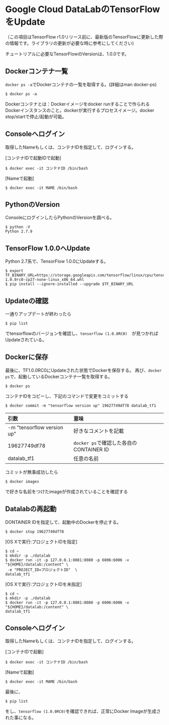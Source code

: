 # Google Cloud DataLabのTensorFlowをUpdate
（この項目はTensorFlow r1.0リリース前に、最新版のTensorFlowに更新した際の情報です。ライブラリの更新が必要な時に参考にしてください)

チュートリアルに必要なTensorFlowのVersionは、1.0.0です。

## Dockerコンテナ一覧

`docker ps -a`でDockerコンテナの一覧を取得する。(詳細はman docker-ps)

```shell
$ docker ps -a
```
Dockerコンテナとは：Dockerイメージをdocker runすることで作られるDockerインスタンスのこと。dockerが実行するプロセスイメージ。docker stop/startで停止/起動が可能。

## Consoleへログイン

取得したNameもしくは、コンテナIDを指定して、ログインする。


[コンテナIDで起動IDで起動]
```shell
$ docker exec -it コンテナID /bin/bash
```

[Nameで起動]
```shell
$ docker exec -it MAME /bin/bash
```

## PythonのVersion

ConsoleにログインしたらPythonのVersionを調べる。

```shell
$ python -V
Python 2.7.9
```

## TensorFlow 1.0.0へUpdate

Python 2.7系で、TensorFlow 1.0.0にUpdateする。


```shell
$ export TF_BINARY_URL=https://storage.googleapis.com/tensorflow/linux/cpu/tensorflow-1.0.0rc0-cp27-none-linux_x86_64.whl
$ pip install --ignore-installed --upgrade $TF_BINARY_URL
```

## Updateの確認

一通りアップデートが終わったら
```shell
$ pip list
```
でtensorflowのバージョンを確認し、`tensorflow (1.0.0RC0)`　が見つかればUpdateされている。

## Dockerに保存

最後に、TF1.0.0RC0にUpdateされた状態でDockerを保存する。
再び、`docker ps`で、起動しているDockerコンテナ一覧を取得する。

```shell
$ docker ps
```

コンテナIDをコピーし、下記のコマンドで変更をコミットする

```shell
$ docker commit -m "tensorflow version up" 19627749df78 datalab_tf1
```

|引数|意味|
|:--|:--|
|-m "tensorflow version up" | 好きなコメントを記載|
|19627749df78| `docker ps`で確認した各自のCONTAINER ID|
|datalab_tf1|任意の名前|

コミットが無事成功したら
```shell
$ docker images
```
で好きな名前をつけたimageが作成されていることを確認する

## Datalabの再起動

DONTAINER IDを指定して、起動中のDockerを停止する。

```shell
$ docker stop 19627749df78
```

[OS Xで実行:プロジェクトIDを指定]
```shell
$ cd ~
$ mkdir -p ./datalab
$ docker run -it -p 127.0.0.1:8081:8080 -p 6006:6006 -v "${HOME}/datalab:/content" \
 -e "PROJECT_ID=プロジェクトID"  \
datalab_tf1
```

[OS Xで実行:プロジェクトIDを未指定]
```shell
$ cd ~
$ mkdir -p ./datalab
$ docker run -it -p 127.0.0.1:8081:8080 -p 6006:6006 -v "${HOME}/datalab:/content" \
datalab_tf1
```
## Consoleへログイン

取得したNameもしくは、コンテナIDを指定して、ログインする。


[コンテナIDで起動]
```shell
$ docker exec -it コンテナID /bin/bash
```

[Nameで起動]
```shell
$ docker exec -it MAME /bin/bash
```

最後に、
```shell
$ pip list
```
をし、`tensorflow (1.0.0RC0)`を確認できれば、正常にDocker Imageが生成された事になる。
